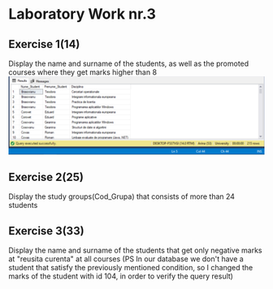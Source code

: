 # Laboratory Work nr.3

## Exercise 1(14)
Display the name and surname of the students, as well as the promoted courses where they get marks higher than 8
![alt text](results/ex1.png "Logo Title Text 1")

## Exercise 2(25)
Display the study groups(Cod_Grupa) that consists of more than 24 students

## Exercise 3(33)
Display the name and surname of the students that get only negative marks at "reusita curenta" at all courses
(PS In our database we don't have a student that satisfy the previously mentioned condition, so I changed the marks of the student with id 
104, in order to verify the query result)
